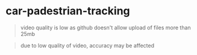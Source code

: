 # car-padestrian-tracking
> video quality is low as github doesn't allow upload of files more than 25mb

> due to low quality of video, accuracy may be affected
